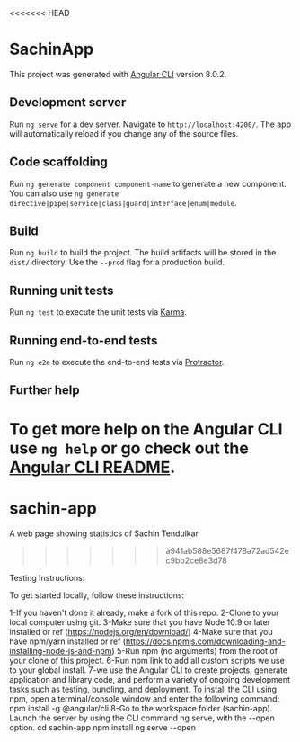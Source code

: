 <<<<<<< HEAD
# SachinApp

This project was generated with [Angular CLI](https://github.com/angular/angular-cli) version 8.0.2.

## Development server

Run `ng serve` for a dev server. Navigate to `http://localhost:4200/`. The app will automatically reload if you change any of the source files.

## Code scaffolding

Run `ng generate component component-name` to generate a new component. You can also use `ng generate directive|pipe|service|class|guard|interface|enum|module`.

## Build

Run `ng build` to build the project. The build artifacts will be stored in the `dist/` directory. Use the `--prod` flag for a production build.

## Running unit tests

Run `ng test` to execute the unit tests via [Karma](https://karma-runner.github.io).

## Running end-to-end tests

Run `ng e2e` to execute the end-to-end tests via [Protractor](http://www.protractortest.org/).

## Further help

To get more help on the Angular CLI use `ng help` or go check out the [Angular CLI README](https://github.com/angular/angular-cli/blob/master/README.md).
=======
# sachin-app
A web page showing statistics of Sachin Tendulkar
>>>>>>> a941ab588e5687f478a72ad542ec9bb2ce8e3d78




Testing Instructions:

To get started locally, follow these instructions:

1-If you haven't done it already, make a fork of this repo.
2-Clone to your local computer using git.
3-Make sure that you have Node 10.9 or later installed or ref (https://nodejs.org/en/download/)
4-Make sure that you have npm/yarn installed or ref (https://docs.npmjs.com/downloading-and-installing-node-js-and-npm)
5-Run npm (no arguments) from the root of your clone of this project.
6-Run npm link to add all custom scripts we use to your global install.
7-we use the Angular CLI to create projects, generate application and library code, and perform a variety of ongoing development tasks such as testing, bundling, and deployment.
To install the CLI using npm, open a terminal/console window and enter the following command:
npm install -g @angular/cli
8-Go to the workspace folder (sachin-app).
  Launch the server by using the CLI command ng serve, with the --open option.
  cd sachin-app
  npm install
  ng serve --open
